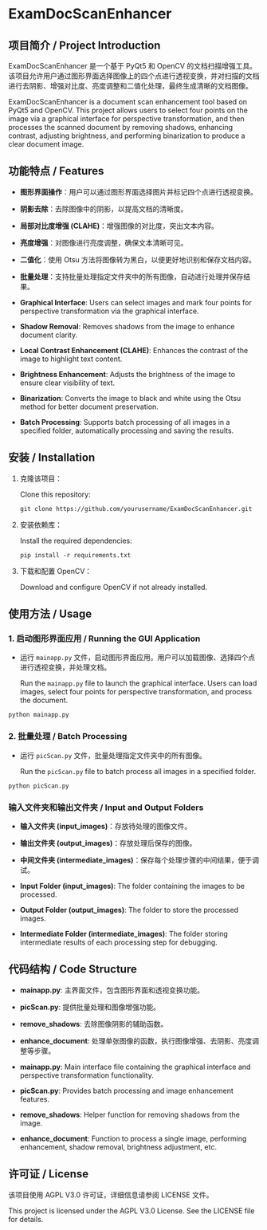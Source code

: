 # ExamDocScanEnhancer

## 项目简介 / Project Introduction

ExamDocScanEnhancer 是一个基于 PyQt5 和 OpenCV 的文档扫描增强工具。该项目允许用户通过图形界面选择图像上的四个点进行透视变换，并对扫描的文档进行去阴影、增强对比度、亮度调整和二值化处理，最终生成清晰的文档图像。

ExamDocScanEnhancer is a document scan enhancement tool based on PyQt5 and OpenCV. This project allows users to select four points on the image via a graphical interface for perspective transformation, and then processes the scanned document by removing shadows, enhancing contrast, adjusting brightness, and performing binarization to produce a clear document image.

## 功能特点 / Features

- **图形界面操作**：用户可以通过图形界面选择图片并标记四个点进行透视变换。
- **阴影去除**：去除图像中的阴影，以提高文档的清晰度。
- **局部对比度增强 (CLAHE)**：增强图像的对比度，突出文本内容。
- **亮度增强**：对图像进行亮度调整，确保文本清晰可见。
- **二值化**：使用 Otsu 方法将图像转为黑白，以便更好地识别和保存文档内容。
- **批量处理**：支持批量处理指定文件夹中的所有图像，自动进行处理并保存结果。

- **Graphical Interface**: Users can select images and mark four points for perspective transformation via the graphical interface.
- **Shadow Removal**: Removes shadows from the image to enhance document clarity.
- **Local Contrast Enhancement (CLAHE)**: Enhances the contrast of the image to highlight text content.
- **Brightness Enhancement**: Adjusts the brightness of the image to ensure clear visibility of text.
- **Binarization**: Converts the image to black and white using the Otsu method for better document preservation.
- **Batch Processing**: Supports batch processing of all images in a specified folder, automatically processing and saving the results.

## 安装 / Installation

1. 克隆该项目：

   Clone this repository:
   ```
   git clone https://github.com/yourusername/ExamDocScanEnhancer.git
   ```

2. 安装依赖库：

   Install the required dependencies:
   ```
   pip install -r requirements.txt
   ```

3. 下载和配置 OpenCV：

   Download and configure OpenCV if not already installed.

## 使用方法 / Usage

### 1. 启动图形界面应用 / Running the GUI Application

- 运行 `mainapp.py` 文件，启动图形界面应用。用户可以加载图像、选择四个点进行透视变换，并处理文档。
  
  Run the `mainapp.py` file to launch the graphical interface. Users can load images, select four points for perspective transformation, and process the document.

```
python mainapp.py
```

### 2. 批量处理 / Batch Processing

- 运行 `picScan.py` 文件，批量处理指定文件夹中的所有图像。

  Run the `picScan.py` file to batch process all images in a specified folder.

```
python picScan.py
```

### 输入文件夹和输出文件夹 / Input and Output Folders

- **输入文件夹 (input_images)**：存放待处理的图像文件。
- **输出文件夹 (output_images)**：存放处理后保存的图像。
- **中间文件夹 (intermediate_images)**：保存每个处理步骤的中间结果，便于调试。

- **Input Folder (input_images)**: The folder containing the images to be processed.
- **Output Folder (output_images)**: The folder to store the processed images.
- **Intermediate Folder (intermediate_images)**: The folder storing intermediate results of each processing step for debugging.

## 代码结构 / Code Structure

- **mainapp.py**: 主界面文件，包含图形界面和透视变换功能。
- **picScan.py**: 提供批量处理和图像增强功能。
- **remove_shadows**: 去除图像阴影的辅助函数。
- **enhance_document**: 处理单张图像的函数，执行图像增强、去阴影、亮度调整等步骤。

- **mainapp.py**: Main interface file containing the graphical interface and perspective transformation functionality.
- **picScan.py**: Provides batch processing and image enhancement features.
- **remove_shadows**: Helper function for removing shadows from the image.
- **enhance_document**: Function to process a single image, performing enhancement, shadow removal, brightness adjustment, etc.

## 许可证 / License

该项目使用 AGPL V3.0 许可证，详细信息请参阅 LICENSE 文件。

This project is licensed under the AGPL V3.0 License. See the LICENSE file for details.
